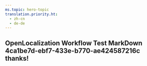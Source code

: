 ```yaml
---
ms.topic: hero-topic
translation.priority.ht: 
  - zh-cn
  - de-de
---
```

## OpenLocalization Workflow Test MarkDown 4ca1be7d-ebf7-433e-b770-ae424587216c thanks!
